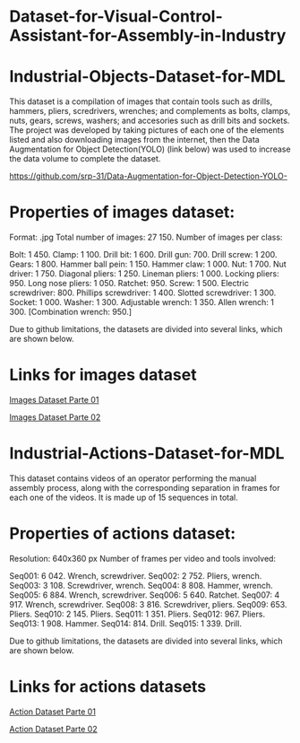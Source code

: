 # Dataset-for-Visual-Control-Assistant-for-Assembly-in-Industry

# Industrial-Objects-Dataset-for-MDL

This dataset is a compilation of images that contain tools such as drills, hammers, pliers, scredrivers, wrenches; and complements as bolts, clamps, nuts, gears, screws, washers; and accesories such as drill bits and sockets. The project was developed by taking pictures of each one of the elements listed and also downloading images from the internet, then the Data Augmentation for Object Detection(YOLO) (link below) was used to increase the data volume to complete the dataset.

https://github.com/srp-31/Data-Augmentation-for-Object-Detection-YOLO-

# Properties of images dataset:
Format: .jpg
Total number of images: 27 150.
Number of images per class:

Bolt: 1 450.
Clamp: 1 100.
Drill bit: 1 600.
Drill gun: 700.
Drill screw: 1 200.
Gears: 1 800.
Hammer ball pein: 1 150.
Hammer claw: 1 000.
Nut: 1 700.
Nut driver: 1 750.
Diagonal pliers: 1 250.
Lineman pliers: 1 000.
Locking pliers: 950.
Long nose pliers: 1 050.
Ratchet: 950.
Screw: 1 500.
Electric screwdriver: 800.
Phillips screwdriver: 1 400.
Slotted screwdriver: 1 300.
Socket: 1 000.
Washer: 1 300.
Adjustable wrench: 1 350.
Allen wrench: 1 300.
[Combination wrench: 950.]

Due to github limitations, the datasets are divided into several links, which are shown below.

# Links for images dataset
[Images Dataset Parte 01](https://github.com/mazamorahdez/Industrial-Objects-Dataset-Part01)

[Images Dataset Parte 02](https://github.com/mazamorahdez/Industrial-Objects-Dataset-Part02)

# Industrial-Actions-Dataset-for-MDL

This dataset contains videos of an operator performing the manual assembly process, along with the corresponding separation in frames for each one of the videos. It is made up of 15 sequences in total.

# Properties of actions dataset:

Resolution: 640x360 px
Number of frames per video and tools involved:

Seq001: 6 042. Wrench, screwdriver. 
Seq002: 2 752. Pliers, wrench. 
Seq003: 3 108. Screwdriver, wrench. 
Seq004: 8 808. Hammer, wrench. 
Seq005: 6 884. Wrench, screwdriver. 
Seq006: 5 640. Ratchet. 
Seq007: 4 917. Wrench, screwdriver. 
Seq008: 3 816. Screwdriver, pliers. 
Seq009: 653. Pliers. 
Seq010: 2 145. Pliers. 
Seq011: 1 351. Pliers. 
Seq012: 967. Pliers. 
Seq013: 1 908. Hammer. 
Seq014: 814. Drill. 
Seq015: 1 339. Drill.

Due to github limitations, the datasets are divided into several links, which are shown below.

# Links for actions datasets

[Action Dataset Parte 01](https://github.com/mazamorahdez/Industrial-Actions-Dataset-Part01)

[Action Dataset Parte 02](https://github.com/mazamorahdez/Industrial-Actions-Dataset-Part02)
